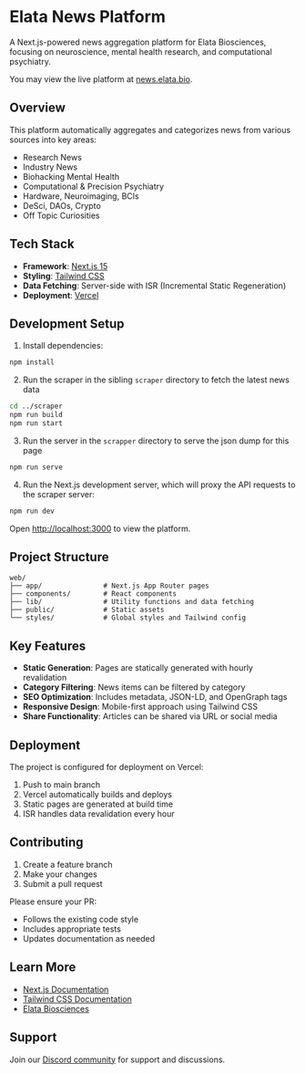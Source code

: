# Elata News Platform

A Next.js-powered news aggregation platform for Elata Biosciences, focusing on neuroscience, mental health research, and computational psychiatry.

You may view the live platform at [news.elata.bio](https://news.elata.bio).

## Overview

This platform automatically aggregates and categorizes news from various sources into key areas:
- Research News
- Industry News
- Biohacking Mental Health
- Computational & Precision Psychiatry
- Hardware, Neuroimaging, BCIs
- DeSci, DAOs, Crypto
- Off Topic Curiosities

## Tech Stack

- **Framework**: [Next.js 15](https://nextjs.org)
- **Styling**: [Tailwind CSS](https://tailwindcss.com)
- **Data Fetching**: Server-side with ISR (Incremental Static Regeneration)
- **Deployment**: [Vercel](https://vercel.com)

## Development Setup

1. Install dependencies:

```bash
npm install
```

2. Run the scraper in the sibling `scraper` directory to fetch the latest news data

```bash
cd ../scraper
npm run build
npm run start
```

3. Run the server in the `scrapper` directory to serve the json dump for this page

```bash
npm run serve
```

4. Run the Next.js development server, which will proxy the API requests to the scraper server:

```bash
npm run dev
```

Open [http://localhost:3000](http://localhost:3000) to view the platform.


## Project Structure

```
web/
├── app/               # Next.js App Router pages
├── components/        # React components
├── lib/               # Utility functions and data fetching
├── public/            # Static assets
└── styles/            # Global styles and Tailwind config
```

## Key Features

- **Static Generation**: Pages are statically generated with hourly revalidation
- **Category Filtering**: News items can be filtered by category
- **SEO Optimization**: Includes metadata, JSON-LD, and OpenGraph tags
- **Responsive Design**: Mobile-first approach using Tailwind CSS
- **Share Functionality**: Articles can be shared via URL or social media

## Deployment

The project is configured for deployment on Vercel:

1. Push to main branch
2. Vercel automatically builds and deploys
3. Static pages are generated at build time
4. ISR handles data revalidation every hour

## Contributing

1. Create a feature branch
2. Make your changes
3. Submit a pull request

Please ensure your PR:
- Follows the existing code style
- Includes appropriate tests
- Updates documentation as needed

## Learn More

- [Next.js Documentation](https://nextjs.org/docs)
- [Tailwind CSS Documentation](https://tailwindcss.com/docs)
- [Elata Biosciences](https://elata.bio)

## Support

Join our [Discord community](https://discord.gg/VmkH5JfxMC) for support and discussions.
